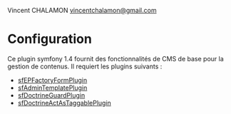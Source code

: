 Vincent CHALAMON <vincentchalamon@gmail.com>

# Configuration

Ce plugin symfony 1.4 fournit des fonctionnalités de CMS de base pour la gestion de contenus. Il requiert les plugins suivants :

 * [sfEPFactoryFormPlugin](http://www.symfony-project.org/plugins/sfEPFactoryFormPlugin)
 * [sfAdminTemplatePlugin](http://www.symfony-project.org/plugins/sfAdminTemplatePlugin)
 * [sfDoctrineGuardPlugin](http://www.symfony-project.org/plugins/sfDoctrineGuardPlugin)
 * [sfDoctrineActAsTaggablePlugin](http://www.symfony-project.org/plugins/sfDoctrineActAsTaggablePlugin)
